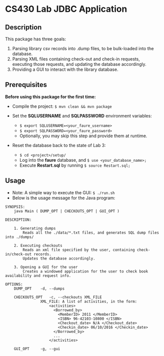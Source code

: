 # CS430 Lab JDBC Application

## Description
This package has three goals:
1. Parsing library csv records into .dump files, to be bulk-loaded into the database.
2. Parsing XML files containing check-out and check-in requests, executing those requests, 
and updating the database accordingly.
3. Providing a GUI to interact with the library database.

## Prerequisites
**Before using this package for the first time:** 

- Compile the project: `$ mvn clean && mvn package`

- Set the **SQLUSERNAME** and **SQLPASSWORD** environment variables:
   - `$ export SQLUSERNAME=<your_faure_username>`
   - `$ export SQLPASSWORD=<your_faure_password>`
   - Optionally, you may skip this step and provide them at runtime.
   
- Reset the database back to the state of Lab 3:
   - `$ cd <project>/setup/`
   - Log into the **faure** database, and `$ use <your_database_name>;`
   - Execute **Restart.sql** by running `$ source Restart.sql;`

## Usage

- Note: A simple way to execute the GUI: `$ ./run.sh`
- Below is the usage message for the Java program:

```
SYNOPSIS:
	java Main ( DUMP_OPT | CHECKOUTS_OPT | GUI_OPT )

DESCRIPTION:

	1. Generating dumps
		Reads all the ./data/*.txt files, and generates SQL dump files into ./dumps/

	2. Executing checkouts
		Reads an xml file specified by the user, containing check-in/check-out records.
		Updates the database accordingly.

	3. Opening a GUI for the user
		Creates a windowed application for the user to check book availability and request info.

OPTIONS:
	DUMP_OPT	-d, --dumps

	CHECKOUTS_OPT	-c, --checkouts XML_FILE
				XML_FILE: A list of activities, in the form:
					<activities>
					  <Borrowed_by>
					    <MemberID> 2011 </MemberID>
					    <ISBN> 96-42103-10800 </ISBN>
					    <Checkout_date> N/A </Checkout_date>
					    <Checkin_date> 06/10/2016 </Checkin_date>
					  </Borrowed_by> 
					  ... 
					</activities>

	GUI_OPT		-g, --gui


```
